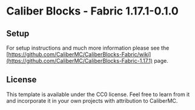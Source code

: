 # Caliber Blocks - Fabric 1.17.1-0.1.0

## Setup

For setup instructions and much more information please see the [https://github.com/CaliberMC/CaliberBlocks-Fabric/wiki](https://github.com/CaliberMC/CaliberBlocks-Fabric-1.17.1) page.

## License

This template is available under the CC0 license. Feel free to learn from it and incorporate it in your own projects with attribution to CaliberMC.
